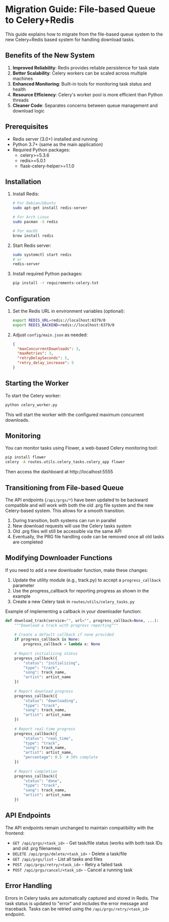 # Migration Guide: File-based Queue to Celery+Redis

This guide explains how to migrate from the file-based queue system to the new Celery+Redis based system for handling download tasks.

## Benefits of the New System

1. **Improved Reliability**: Redis provides reliable persistence for task state
2. **Better Scalability**: Celery workers can be scaled across multiple machines
3. **Enhanced Monitoring**: Built-in tools for monitoring task status and health
4. **Resource Efficiency**: Celery's worker pool is more efficient than Python threads
5. **Cleaner Code**: Separates concerns between queue management and download logic

## Prerequisites

- Redis server (3.0+) installed and running
- Python 3.7+ (same as the main application)
- Required Python packages:
  - celery>=5.3.6
  - redis>=5.0.1
  - flask-celery-helper>=1.1.0

## Installation

1. Install Redis:
   ```bash
   # For Debian/Ubuntu
   sudo apt-get install redis-server
   
   # For Arch Linux
   sudo pacman -S redis
   
   # For macOS
   brew install redis
   ```

2. Start Redis server:
   ```bash
   sudo systemctl start redis
   # or
   redis-server
   ```

3. Install required Python packages:
   ```bash
   pip install -r requirements-celery.txt
   ```

## Configuration

1. Set the Redis URL in environment variables (optional):
   ```bash
   export REDIS_URL=redis://localhost:6379/0
   export REDIS_BACKEND=redis://localhost:6379/0
   ```

2. Adjust `config/main.json` as needed:
   ```json
   {
     "maxConcurrentDownloads": 3, 
     "maxRetries": 3,
     "retryDelaySeconds": 5,
     "retry_delay_increase": 5
   }
   ```

## Starting the Worker

To start the Celery worker:

```bash
python celery_worker.py
```

This will start the worker with the configured maximum concurrent downloads.

## Monitoring

You can monitor tasks using Flower, a web-based Celery monitoring tool:

```bash
pip install flower
celery -A routes.utils.celery_tasks.celery_app flower
```

Then access the dashboard at http://localhost:5555

## Transitioning from File-based Queue

The API endpoints (`/api/prgs/*`) have been updated to be backward compatible and will work with both the old .prg file system and the new Celery-based system. This allows for a smooth transition.

1. During transition, both systems can run in parallel
2. New download requests will use the Celery tasks system
3. Old .prg files will still be accessible via the same API
4. Eventually, the PRG file handling code can be removed once all old tasks are completed

## Modifying Downloader Functions

If you need to add a new downloader function, make these changes:

1. Update the utility module (e.g., track.py) to accept a `progress_callback` parameter
2. Use the progress_callback for reporting progress as shown in the example
3. Create a new Celery task in `routes/utils/celery_tasks.py`

Example of implementing a callback in your downloader function:

```python
def download_track(service="", url="", progress_callback=None, ...):
    """Download a track with progress reporting"""
    
    # Create a default callback if none provided
    if progress_callback is None:
        progress_callback = lambda x: None
    
    # Report initializing status
    progress_callback({
        "status": "initializing",
        "type": "track",
        "song": track_name,
        "artist": artist_name
    })
    
    # Report download progress
    progress_callback({
        "status": "downloading",
        "type": "track",
        "song": track_name,
        "artist": artist_name
    })
    
    # Report real-time progress
    progress_callback({
        "status": "real_time",
        "type": "track",
        "song": track_name,
        "artist": artist_name,
        "percentage": 0.5  # 50% complete
    })
    
    # Report completion
    progress_callback({
        "status": "done",
        "type": "track",
        "song": track_name,
        "artist": artist_name
    })
```

## API Endpoints

The API endpoints remain unchanged to maintain compatibility with the frontend:

- `GET /api/prgs/<task_id>` - Get task/file status (works with both task IDs and old .prg filenames)
- `DELETE /api/prgs/delete/<task_id>` - Delete a task/file
- `GET /api/prgs/list` - List all tasks and files
- `POST /api/prgs/retry/<task_id>` - Retry a failed task
- `POST /api/prgs/cancel/<task_id>` - Cancel a running task

## Error Handling

Errors in Celery tasks are automatically captured and stored in Redis. The task status is updated to "error" and includes the error message and traceback. Tasks can be retried using the `/api/prgs/retry/<task_id>` endpoint. 